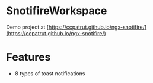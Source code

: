 # SnotifireWorkspace

Demo project at [https://ccpatrut.github.io/ngx-snotifire/](https://ccpatrut.github.io/ngx-snotifire/)

# Features

- 8 types of toast notifications
